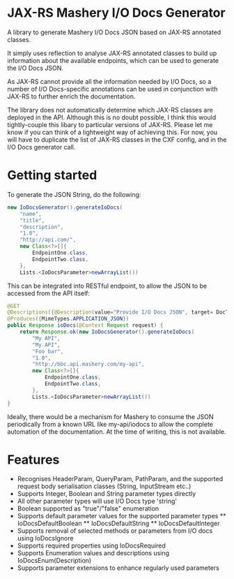 # JAX-RS Mashery I/O Docs Generator

A library to generate Mashery I/O Docs JSON based on JAX-RS annotated classes.

It simply uses reflection to analyse JAX-RS annotated classes to build up information about the available endpoints, which can be used to generate the I/O Docs JSON.

As JAX-RS cannot provide all the information needed by I/O Docs, so a number of I/O Docs-specific annotations can be used in conjunction with JAX-RS to further enrich the documentation.

The library does not automatically determine which JAX-RS classes are deployed in the API. Although this is no doubt possible, I think this would tightly-couple this libary to particular versions of JAX-RS. Please let me know if you can think of a lightweight way of achieving this. For now, you will have to duplicate the list of JAX-RS classes in the CXF config, and in the I/O Docs generator call.

# Getting started

To generate the JSON String, do the following:

```java 
new IoDocsGenerator().generateIoDocs(
	"name",   
	"title", 
	"description", 
	"1.0", 
	"http://api.com/", 
	new Class<?>[]{
		EndpointOne.class,
		EndpointTwo.class,
	},
	Lists.<IoDocsParameter>newArrayList())
```

This can be integrated into RESTful endpoint, to allow the JSON to be accessed from the API itself:

```java
@GET
@Descriptions({@Description(value="Provide I/O Docs JSON", target= DocTarget.METHOD)})
@Produces({MimeTypes.APPLICATION_JSON})
public Response ioDocs(@Context Request request) {
	return Response.ok(new IoDocsGenerator().generateIoDocs(
		"My API", 
		"My API", 
		"Foo bar", 
		"1.0", 
		"http://bbc.api.mashery.com/my-api", 
		new Class<?>[]{
			EndpointOne.class,
			EndpointTwo.class,
		},
		Lists.<IoDocsParameter>newArrayList())
}
```

Ideally, there would be a mechanism for Mashery to consume the JSON periodically from a known URL like my-api/iodocs to allow the complete automation of the documentation. At the time of writing, this is not available.

# Features

* Recognises HeaderParam, QueryParam, PathParam, and the supported request body serialisation classes (String, InputStream etc..)
* Supports Integer, Boolean and String parameter types directly
* All other parameter types will use I/O Docs type 'string'  
* Boolean supported as "true"/"false" enumeration
* Supports default parameter values for the supported parameter types
** IoDocsDefaultBoolean
** IoDocsDefaultString
** IoDocsDefaultInteger
* Supports removal of selected methods or parameters from I/O docs using IoDocsIgnore
* Supports required properties using IoDocsRequired
* Supports Enumeration values and descriptions using IoDocsEnum(Description)
* Supports parameter extensions to enhance regularly used parameters